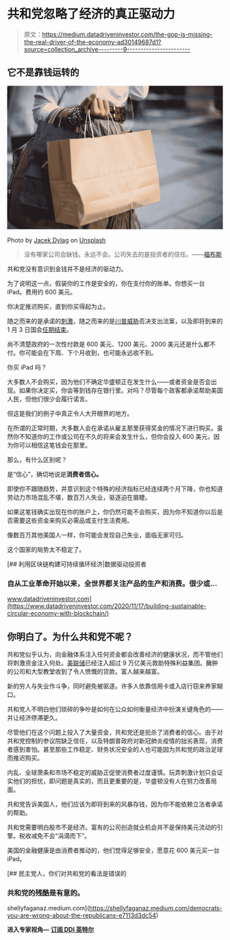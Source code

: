 # 共和党忽略了经济的真正驱动力

> 原文：<https://medium.datadriveninvestor.com/the-gop-is-missing-the-real-driver-of-the-economy-ad30149687d1?source=collection_archive---------9----------------------->

## 它不是靠钱运转的

![](img/bbeb99fd14b43be0cfb719ba49263809.png)

Photo by [Jacek Dylag](https://unsplash.com/@dylu?utm_source=medium&utm_medium=referral) on [Unsplash](https://unsplash.com?utm_source=medium&utm_medium=referral)

> 没有哪家公司会缺钱。永远不会。公司失去的是投资者的信任。——[福布斯](https://www.forbes.com/sites/johntamny/2020/12/06/tesla-shows-why-we-shouldnt-enable-the-feds-continued-search-for-a-purpose/?sh=28d58cf13711)

共和党没有意识到金钱并不是经济的驱动力。

为了说明这一点，假装你的工作是安全的，你在支付你的账单。你想买一台 iPad。费用约 600 美元。

你决定推迟购买，直到你买得起为止。

随之而来的是承诺的[刺激](https://abcnews.go.com/Business/600-stimulus-checks/story?id=74933529)，随之而来的是[川普威胁](https://www.nytimes.com/2020/12/28/us/politics/trump-veto-threat-stimulus-package.html)否决支出法案，以及即将到来的 1 月 3 日国会[任期结束](https://en.wikipedia.org/wiki/United_States_Congress)。

尚不清楚政府的一次性付款是 600 美元、1200 美元、2000 美元还是什么都不付。你可能会在下周、下个月收到，也可能永远收不到。

你买 iPad 吗？

大多数人不会购买，因为他们不确定华盛顿正在发生什么——或者资金是否会出现。如果你决定买，你会等到钱存在银行里。对吗？尽管每个政客都承诺帮助美国人民，但他们很少会履行诺言。

但这是我们的例子中真正令人大开眼界的地方。

在所谓的正常时期，大多数人会在承诺从雇主那里获得奖金的情况下进行购买。虽然你不知道你的工作或公司在不久的将来会发生什么，但你会投入 600 美元，因为你可以相信这笔钱会在那里。

那么，有什么区别呢？

是“信心”，确切地说是**消费者信心。**

即使你不跟随趋势，并意识到这个特殊的经济指标已经连续两个月下降，你也知道劳动力市场混乱不堪，数百万人失业，驱逐迫在眉睫。

如果这笔钱确实出现在你的账户上，你仍然可能不会购买，因为你不知道你以后是否需要这些资金来购买必需品或支付生活费用。

像数百万其他美国人一样，你可能会发现自己失业，面临无家可归。

这个国家的局势太不稳定了。

[](https://www.datadriveninvestor.com/2020/11/17/building-sustainable-circular-economy-with-blockchain/) [## 利用区块链构建可持续循环经济|数据驱动投资者

### 自从工业革命开始以来，全世界都关注产品的生产和消费。很少或…

www.datadriveninvestor.com](https://www.datadriveninvestor.com/2020/11/17/building-sustainable-circular-economy-with-blockchain/) 

## 你明白了。为什么共和党不呢？

共和党似乎认为，向金融体系注入任何资金都会改善经济的健康状况，而不管他们将刺激资金注入何处。[美联储](https://news.bitcoin.com/9-trillion-in-stimulus-injections-the-feds-2020-pump-eclipses-two-centuries-of-usd-creation/)已经注入超过 9 万亿美元救助特殊利益集团。臃肿的公司和大型教堂收到了令人愤慨的贷款。富人越来越富。

新的穷人与失业作斗争，同时避免被驱逐。许多人依靠信用卡或入店行窃来养家糊口。

共和党人不明白他们琐碎的争吵是如何在公众如何衡量经济中扮演关键角色的——并让经济停滞更久。

尽管他们在这个问题上投入了大量资金，共和党还是扼杀了消费者的信心。由于对共和党控制的参议院缺乏信任，以及特朗普政府对新冠肺炎疫情的拙劣表现，消费者感到害怕。甚至那些工作稳定、财务状况安全的人也可能因为共和党的政治足球而推迟购买。

内乱、全球萧条和市场不稳定的威胁正促使消费者过度谨慎。玩弄刺激计划只会证实他们的担忧，即问题是真实的，而且更重要的是，华盛顿没有人在努力改善局面。

共和党告诉美国人，他们应该为即将到来的风暴存钱，因为你不能依赖立法者承诺的帮助。

共和党需要明白股市不是经济。富有的公司创造就业机会并不是保持美元流动的引擎。税收减免不会“涓滴而下”。

美国的金融健康是由消费者推动的，他们觉得足够安全，愿意花 600 美元买一台 iPad。

[](https://shellyfaganaz.medium.com/democrats-you-are-wrong-about-the-republicans-e7113d3dc54) [## 民主党人，你们对共和党的看法是错误的

### 共和党的残酷是有意的。

shellyfaganaz.medium.com](https://shellyfaganaz.medium.com/democrats-you-are-wrong-about-the-republicans-e7113d3dc54) 

**进入专家视角—** [**订阅 DDI 英特尔**](https://datadriveninvestor.com/ddi-intel)
